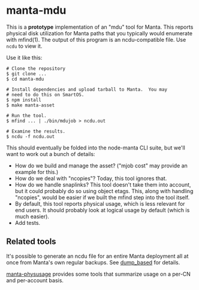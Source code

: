 # manta-mdu

This is a **prototype** implementation of an "mdu" tool for Manta.  This reports
physical disk utilization for Manta paths that you typically would enumerate
with mfind(1).  The output of this program is an ncdu-compatible file.  Use
`ncdu` to view it.

Use it like this:

    # Clone the repository
    $ git clone ...
    $ cd manta-mdu

    # Install dependencies and upload tarball to Manta.  You may
    # need to do this on SmartOS.
    $ npm install
    $ make manta-asset

    # Run the tool.
    $ mfind ... | ./bin/mdujob > ncdu.out

    # Examine the results.
    $ ncdu -f ncdu.out

This should eventually be folded into the node-manta CLI suite, but we'll want
to work out a bunch of details:

- How do we build and manage the asset?  ("mjob cost" may provide an example for
  this.)
- How do we deal with "ncopies"?  Today, this tool ignores that.
- How do we handle snaplinks?  This tool doesn't take them into account, but it
  could probably do so using object etags.  This, along with handling "ncopies",
  would be easier if we built the mfind step into the tool itself.
- By default, this tool reports physical usage, which is less relevant for end
  users.  It should probably look at logical usage by default (which is much
  easier).
- Add tests.


## Related tools

It's possible to generate an ncdu file for an entire Manta deployment all at
once from Manta's own regular backups.  See [dump\_based](dump_based) for
details.

[manta-physusage](https://github.com/joyent/manta-physusage) provides some tools
that summarize usage on a per-CN and per-account basis.
